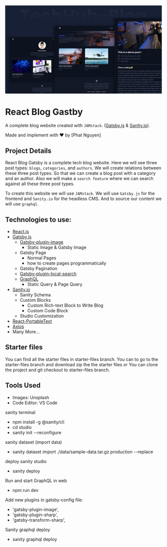 ![techhub-blog](./banner.png)

# React Blog Gastby

A complete blog website created with `JAMstack`. ([Gatsby.js](https://www.gatsbyjs.org/) & [Sanity.io](https://sanity.io)).

Made and implement with ❤️ by [Phat Nguyen]

## Project Details

React Blog Gatsby is a complete tech blog website. Here we will see three post types: `blogs`, `categories`, and `authors`. We will create relations between these three post types. So that we can create a blog post with a category and an author. Also we will make a `search feature` where we can search against all these three post types.

To create this website we will use `JAMstack`. We will use `Gatsby.js` for the frontend and `Sanity.io` for the headless CMS. And to source our content we will use `graphql`.

## Technologies to use:

- [React.js](https://reactjs.org/)
- [Gatsby.js](https://www.gatsbyjs.org/)
  - [Gatsby-plugin-image](https://www.gatsbyjs.org/packages/gatsby-plugin-image/)
    - Static Image & Gatsby Image
  - Gatsby Page
    - Normal Pages
    - how to create pages programmatically
  - Gatsby Pagination
  - [Gatsby-plugin-local-search](https://www.gatsbyjs.org/packages/gatsby-plugin-local-search/)
  - [GraphQL](https://graphql.org/)
    - Static Query & Page Query
- [Sanity.io](https://sanity.io/)
  - Sanity Schema
  - Custom Blocks
    - Custom Rich-text Block to Write Blog
    - Custom Code Block
  - Studio Customization
- [React-PortableText](https://github.com/portabletext/react-portabletext)
- [Axios](https://www.npmjs.com/package/axios)
- Many More...

## Starter files

You can find all the starter files in starter-files branch. You can to go to the starter-files branch and download zip the the starter files or You can clone the project and git checkout to starter-files branch.

## Tools Used

- Images: Unsplash
- Code Editor: VS Code

sanity terminal

- npm install -g @sanity/cli
- cd studio
- sanity init --reconfigure

sanity dataset (import data)

- sanity dataset import ./data/sample-data.tar.gz production --replace

deploy sanity studio

- sanity deploy

Run and start GraphQL in web

- npm run dev

Add new plugins in gatsby-config file:

- 'gatsby-plugin-image',
- 'gatsby-plugin-sharp',
- 'gatsby-transform-sharp',

Sanity graphql deploy

- sanity graphql deploy
